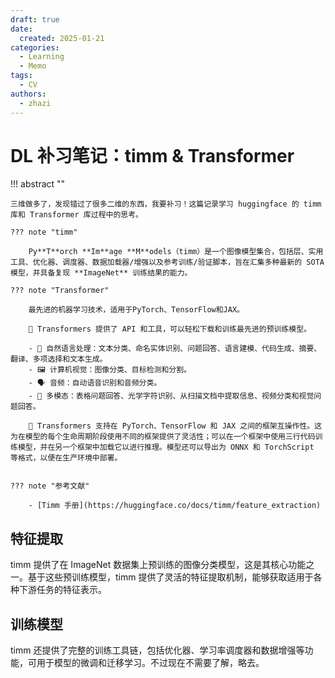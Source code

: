 ```yaml
---
draft: true
date:
  created: 2025-01-21
categories:
  - Learning
  - Memo
tags:
  - CV
authors:
  - zhazi
---
```



# DL 补习笔记：timm & Transformer

!!! abstract ""

    三维做多了，发现错过了很多二维的东西，我要补习！这篇记录学习 huggingface 的 timm 库和 Transformer 库过程中的思考。

    ??? note "timm"

        Py**T**orch **Im**age **M**odels（timm）是一个图像模型集合，包括层、实用工具、优化器、调度器、数据加载器/增强以及参考训练/验证脚本，旨在汇集多种最新的 SOTA 模型，并具备复现 **ImageNet** 训练结果的能力。

    ??? note "Transformer"

        最先进的机器学习技术，适用于PyTorch、TensorFlow和JAX。

        🤗 Transformers 提供了 API 和工具，可以轻松下载和训练最先进的预训练模型。

        - 📝 自然语言处理：文本分类、命名实体识别、问题回答、语言建模、代码生成、摘要、翻译、多项选择和文本生成。
        - 🖼️ 计算机视觉：图像分类、目标检测和分割。
        - 🗣️ 音频：自动语音识别和音频分类。
        - 🐙 多模态：表格问题回答、光学字符识别、从扫描文档中提取信息、视频分类和视觉问题回答。

        🤗 Transformers 支持在 PyTorch、TensorFlow 和 JAX 之间的框架互操作性。这为在模型的每个生命周期阶段使用不同的框架提供了灵活性；可以在一个框架中使用三行代码训练模型，并在另一个框架中加载它以进行推理。模型还可以导出为 ONNX 和 TorchScript 等格式，以便在生产环境中部署。


    ??? note "参考文献"
        
        - [Timm 手册](https://huggingface.co/docs/timm/feature_extraction)
<!-- more -->

## 特征提取

timm 提供了在 ImageNet 数据集上预训练的图像分类模型，这是其核心功能之一。基于这些预训练模型，timm 提供了灵活的特征提取机制，能够获取适用于各种下游任务的特征表示。


## 训练模型

timm 还提供了完整的训练工具链，包括优化器、学习率调度器和数据增强等功能，可用于模型的微调和迁移学习。不过现在不需要了解，略去。
